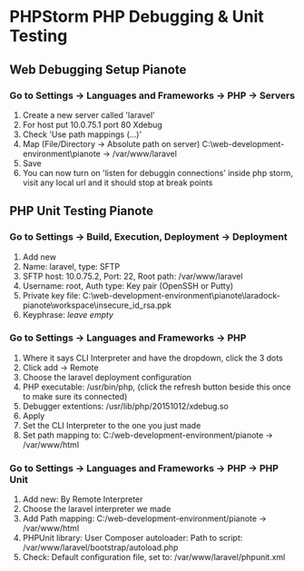 # PHPStorm PHP Debugging & Unit Testing

## Web Debugging Setup Pianote

### Go to Settings -> Languages and Frameworks -> PHP -> Servers

1. Create a new server called 'laravel'
1. For host put 10.0.75.1 port 80 Xdebug
1. Check 'Use path mappings (...)'
1. Map (File/Directory -> Absolute path on server) C:\web-development-environment\pianote -> /var/www/laravel
1. Save
1. You can now turn on 'listen for debuggin connections' inside php storm, visit any local url and it should stop at break points

## PHP Unit Testing Pianote

### Go to Settings -> Build, Execution, Deployment -> Deployment

1. Add new
1. Name: laravel, type: SFTP
1. SFTP host: 10.0.75.2, Port: 22, Root path: /var/www/laravel 
1. Username: root, Auth type: Key pair (OpenSSH or Putty)
1. Private key file: C:\web-development-environment\pianote\laradock-pianote\workspace\insecure_id_rsa.ppk
1. Keyphrase: *leave empty*

### Go to Settings -> Languages and Frameworks -> PHP

1. Where it says CLI Interpreter and have the dropdown, click the 3 dots
1. Click add -> Remote
1. Choose the laravel deployment configuration
1. PHP executable: /usr/bin/php, (click the refresh button beside this once to make sure its connected)
1. Debugger extentions: /usr/lib/php/20151012/xdebug.so
1. Apply
1. Set the CLI Interpreter to the one you just made
1. Set path mapping to: C:/web-development-environment/pianote -> /var/www/html

### Go to Settings -> Languages and Frameworks -> PHP -> PHP Unit

1. Add new: By Remote Interpreter
1. Choose the laravel interpreter we made
1. Add Path mapping: C:/web-development-environment/pianote -> /var/www/html
1. PHPUnit library: User Composer autoloader: Path to script: /var/www/laravel/bootstrap/autoload.php
1. Check: Default configuration file, set to: /var/www/laravel/phpunit.xml
